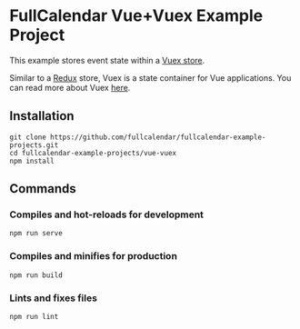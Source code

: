# FullCalendar Vue+Vuex Example Project

This example stores event state within a [Vuex store](https://vuex.vuejs.org/guide).

Similar to a [Redux](https://redux.js.org/introduction/getting-started) store, Vuex is a state container for Vue applications. You can read more about Vuex [here](https://vuex.vuejs.org).

## Installation
```
git clone https://github.com/fullcalendar/fullcalendar-example-projects.git
cd fullcalendar-example-projects/vue-vuex
npm install
```

## Commands

### Compiles and hot-reloads for development
```
npm run serve
```

### Compiles and minifies for production
```
npm run build
```

### Lints and fixes files
```
npm run lint
```
